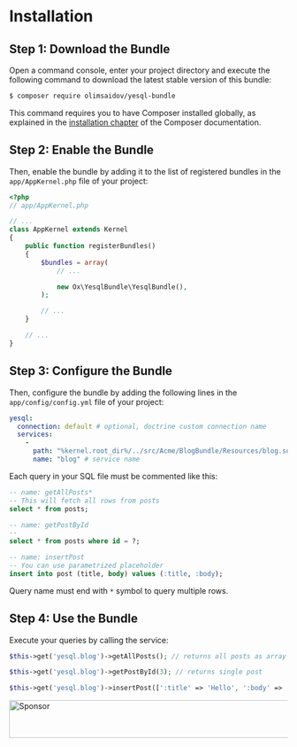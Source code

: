 Installation
============

Step 1: Download the Bundle
---------------------------

Open a command console, enter your project directory and execute the
following command to download the latest stable version of this bundle:

```bash
$ composer require olimsaidov/yesql-bundle
```

This command requires you to have Composer installed globally, as explained
in the [installation chapter](https://getcomposer.org/doc/00-intro.md)
of the Composer documentation.

Step 2: Enable the Bundle
-------------------------

Then, enable the bundle by adding it to the list of registered bundles
in the `app/AppKernel.php` file of your project:

```php
<?php
// app/AppKernel.php

// ...
class AppKernel extends Kernel
{
    public function registerBundles()
    {
        $bundles = array(
            // ...

            new Ox\YesqlBundle\YesqlBundle(),
        );

        // ...
    }

    // ...
}
```

Step 3: Configure the Bundle
-------------------------

Then, configure the bundle by adding the following lines
in the `app/config/config.yml` file of your project:

```yaml
yesql:
  connection: default # optional, doctrine custom connection name
  services:
    -
      path: "%kernel.root_dir%/../src/Acme/BlogBundle/Resources/blog.sql" # path to sql file
      name: "blog" # service name
```

Each query in your SQL file must be commented like this:

```sql
-- name: getAllPosts*
-- This will fetch all rows from posts
select * from posts;

-- name: getPostById
--
select * from posts where id = ?;

-- name: insertPost
-- You can use parametrized placeholder
insert into post (title, body) values (:title, :body);
```

Query name must end with ```*``` symbol to query multiple rows.

Step 4: Use the Bundle
-------------------------

Execute your queries by calling the service:

```php
$this->get('yesql.blog')->getAllPosts(); // returns all posts as array

$this->get('yesql.blog')->getPostById(3); // returns single post

$this->get('yesql.blog')->insertPost([':title' => 'Hello', ':body' => 'World']); // returns last insert id
```

<a target='_blank' rel='nofollow' href='https://app.codesponsor.io/link/FqeoV9c8sNMMQofhQQQJn5yW/olimsaidov/yesql-bundle'>
  <img alt='Sponsor' width='888' height='68' src='https://app.codesponsor.io/embed/FqeoV9c8sNMMQofhQQQJn5yW/olimsaidov/yesql-bundle.svg' />
</a>
